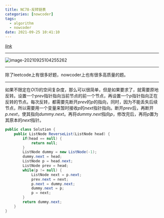 ```yaml
---
title: NC78-反转链表
categories: [nowcoder]
tags:
  - algorithm
  - nowcoder
date: 2021-09-25 10:41:10
---
```


[$link$](https://www.nowcoder.com/practice/75e878df47f24fdc9dc3e400ec6058ca?tpId=188&&tqId=38547&rp=1&ru=/activity/oj&qru=/ta/job-code-high-week/question-ranking)

<hr/>

![image-20210925104255262](https://gitee.com/cao_ziqiang/img/raw/master/20210925104255.png)

<hr/>

除了leetcode上有很多好题，nowcoder上也有很多高质量的题。

<hr/>

如果不限定在$O(1)$的空间复杂度，那么可以很简单，但是如果要求了，就需要原地反转。设置一个$prev$指针指向当前节点的前一个节点，再设置一个$p$指针指向正在反转的节点。每次反转，都需要先断开$prev$的$p$的指向，同时，因为不能丢失后续节点，所以需要用一个变量来暂时接收$p$的$next$指针指向。断开$prev$后，再断开$p.next$，使其指向$dummy.next$。再将$dummy.next$指向$p$，修改完后，再将$p$置为其原本的$next$指针。

```java
public class Solution {
    public ListNode ReverseList(ListNode head) {
        if(head == null) {
            return null;
        }
        ListNode dummy = new ListNode(-1);
        dummy.next = head;
        ListNode p = head.next;
        ListNode prev = head;
        while(p != null) {
            ListNode next = p.next;
            prev.next = next;
            p.next = dummy.next;
            dummy.next = p;
            p = next;
        }
        return dummy.next;
    }
}
```

